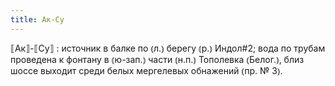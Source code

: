 ```yaml
---
title: Ак-Су
---
```


⟦Ак⟧-⟦Су⟧
: источник в балке по ⦅л.⦆ берегу ⦅р.⦆ Индол#2; вода по трубам проведена к фонтану в ⦅ю-зап.⦆ части ⦅н.п.⦆ Тополевка ⦅Белог.⦆, близ шоссе выходит среди белых мергелевых обнажений ⦅пр. № 3⦆.
